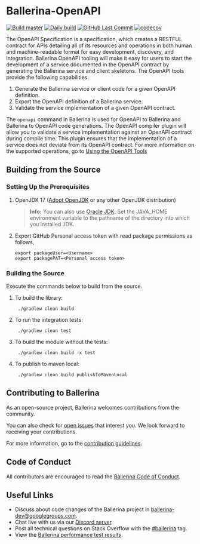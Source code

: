 # Ballerina-OpenAPI
 [![Build master](https://github.com/ballerina-platform/openapi-tools/actions/workflows/build-timestamped-master.yml/badge.svg)](https://github.com/ballerina-platform/openapi-tools/actions/workflows/build-timestamped-master.yml)
 [![Daily build](https://github.com/ballerina-platform/openapi-tools/workflows/Daily%20build/badge.svg)](https://github.com/ballerina-platform/openapi-tools/actions?query=workflow%3A%22Daily+build%22)
 [![GitHub Last Commit](https://img.shields.io/github/last-commit/ballerina-platform/openapi-tools.svg)](https://github.com/ballerina-platform/openapi-tools/commits/master)
 [![codecov](https://codecov.io/gh/ballerina-platform/openapi-tools/branch/master/graph/badge.svg)](https://codecov.io/gh/ballerina-platform/openapi-tools)
 
The OpenAPI Specification is a specification, which creates a RESTFUL contract for APIs detailing all of its resources 
and operations in both human and machine-readable format for easy development, discovery, and integration. Ballerina
 OpenAPI tooling will make it easy for users to start the development of a service documented in the OpenAPI contract 
  by generating the Ballerina service and client skeletons. The OpenAPI tools provide the following capabilities.
 
 1. Generate the Ballerina service or client code for a given OpenAPI definition. 
 2. Export the OpenAPI definition of a Ballerina service.
 3. Validate the service implementation of a given OpenAPI contract.
    
The `openapi` command in Ballerina is used for OpenAPI to Ballerina and Ballerina to OpenAPI code generations. 
The OpenAPI compiler plugin will allow you to validate a service implementation against an OpenAPI contract during
 compile time. 
This plugin ensures that the implementation of a service does not deviate from its OpenAPI contract.
For more information on the supported operations, go to [Using the OpenAPI Tools](https://ballerina.io/learn/openapi-tool/)
## Building from the Source

### Setting Up the Prerequisites

1. OpenJDK 17 ([Adopt OpenJDK](https://adoptopenjdk.net/) or any other OpenJDK distribution)

    >**Info:** You can also use [Oracle JDK](https://www.oracle.com/java/technologies/javase-downloads.html). Set the JAVA_HOME environment variable to the pathname of the directory into which you installed JDK.
   
2. Export GitHub Personal access token with read package permissions as follows,
   ```
   export packageUser=<Username>
   export packagePAT=<Personal access token>
   ```
     
### Building the Source

Execute the commands below to build from the source.

1. To build the library:
        
        ./gradlew clean build

2. To run the integration tests:

        ./gradlew clean test

3. To build the module without the tests:

        ./gradlew clean build -x test

4. To publish to maven local:

        ./gradlew clean build publishToMavenLocal

## Contributing to Ballerina

As an open-source project, Ballerina welcomes contributions from the community. 

You can also check for [open issues](https://github.com/ballerina-platform/openapi-tools/issues) that
 interest you. We look forward to receiving your contributions.

For more information, go to the [contribution guidelines](https://github.com/ballerina-platform/ballerina-lang/blob/master/CONTRIBUTING.md).

## Code of Conduct

All contributors are encouraged to read the [Ballerina Code of Conduct](https://ballerina.io/code-of-conduct).

## Useful Links

* Discuss about code changes of the Ballerina project in [ballerina-dev@googlegroups.com](mailto:ballerina-dev@googlegroups.com).
* Chat live with us via our [Discord server](https://discord.gg/ballerinalang).
* Post all technical questions on Stack Overflow with the [#ballerina](https://stackoverflow.com/questions/tagged/ballerina) tag.
* View the [Ballerina performance test results](https://github.com/ballerina-platform/ballerina-lang/blob/master/performance/benchmarks/summary.md).

